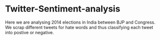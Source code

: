 # Twitter-Sentiment-analysis

Here we are analysing 2014 elections in India between BJP and Congress. We scrap different tweets for hate words and thus classifying each tweet into postive or negative. 

